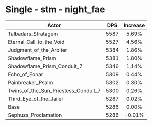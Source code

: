 # Single - stm - night_fae
| Actor | DPS | Increase |
|---|:---:|:---:|
|Talbadars_Stratagem|5587|5.69%|
|Eternal_Call_to_the_Void|5527|4.56%|
|Judgment_of_the_Arbiter|5384|1.86%|
|Shadowflame_Prism|5381|1.80%|
|Shadowflame_Prism_Conduit_7|5346|1.14%|
|Echo_of_Eonar|5309|0.44%|
|Painbreaker_Psalm|5302|0.30%|
|Twins_of_the_Sun_Priestess_Conduit_7|5300|0.26%|
|Third_Eye_of_the_Jailer|5287|0.02%|
|Base|5286|0.00%|
|Sephuzs_Proclamation|5286|-0.01%|
